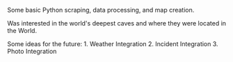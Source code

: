 Some basic Python scraping, data processing, and map creation.

Was interested in the world's deepest caves and where they were located in the World.

Some ideas for the future:
    1. Weather Integration
    2. Incident Integration
    3. Photo Integration